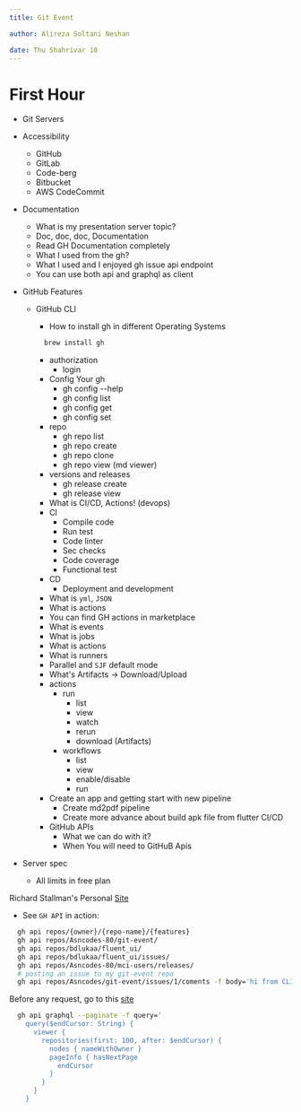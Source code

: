 ```yaml
---
title: Git Event

author: Alireza Soltani Neshan

date: Thu Shahrivar 10
---
```


# First Hour

- Git Servers 
- Accessibility
  - GitHub
  - GitLab
  - Code-berg
  - Bitbucket
  - AWS CodeCommit
- Documentation
  - What is my presentation server topic?
  - Doc, doc, doc, Documentation
  - Read GH Documentation completely
  - What I used from the gh?
  - What I used and I enjoyed gh issue api endpoint
  - You can use both api and graphql as client
- GitHub Features
  - GitHub CLI
    - How to install gh in different Operating Systems

    ```bash
      brew install gh
    ```

    - authorization
      - login
    - Config Your gh
      - gh config --help
      - gh config list
      - gh config get <key>
      - gh config set <key> <value>
    - repo
      - gh repo list
      - gh repo create 
      - gh repo clone
      - gh repo view (md viewer)
    - versions and releases
      - gh release create
      - gh release view
    - What is CI/CD, Actions! (devops) 
    - CI
      - Compile code
      - Run test
      - Code linter
      - Sec checks
      - Code coverage
      - Functional test
    - CD
      - Deployment and development
    - What is `yml`, `JSON`
    - What is actions
    - You can find GH actions in marketplace
    - What is events
    - What is jobs
    - What is actions
    - What is runners
    - Parallel and `SJF` default mode
    - What's Artifacts -> Download/Upload
    - actions
      - run
        - list
        - view
        - watch
        - rerun
        - download (Artifacts)
      - workflows
        - list
        - view
        - enable/disable
        - run
    - Create an app and getting start with new pipeline
      - Create md2pdf pipeline
      - Create more advance about build apk file from flutter CI/CD
    - GitHub APIs
      - What we can do with it?
      - When You will need to GitHuB Apis

- Server spec
  - All limits in free plan

Richard Stallman's Personal [Site](https://stallman.org/)

- See `GH API` in action:

```bash
  gh api repos/{owner}/{repo-name}/{features}
  gh api repos/Asncodes-80/git-event/
  gh api repos/bdlukaa/fluent_ui/
  gh api repos/bdlukaa/fluent_ui/issues/
  gh api repos/Asncodes-80/mci-users/releases/
  # posting an issue to my git-event repo
  gh api repos/Asncodes/git-event/issues/1/coments -f body='hi from CLI'
```

Before any request, go to this [site](developer.github.com/v4/explorer)

```zsh
  gh api graphql --paginate -f query='
    query($endCursor: String) {
      viewer {
        repositories(first: 100, after: $endCursor) {
          nodes { nameWithOwner }
          pageInfo { hasNextPage
            endCursor
          }
        }
      }
    }
```
